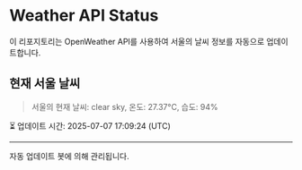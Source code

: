 
# Weather API Status

이 리포지토리는 OpenWeather API를 사용하여 서울의 날씨 정보를 자동으로 업데이트합니다.

## 현재 서울 날씨
> 서울의 현재 날씨: clear sky, 온도: 27.37°C, 습도: 94%

⏳ 업데이트 시간: 2025-07-07 17:09:24 (UTC)

---
자동 업데이트 봇에 의해 관리됩니다.
